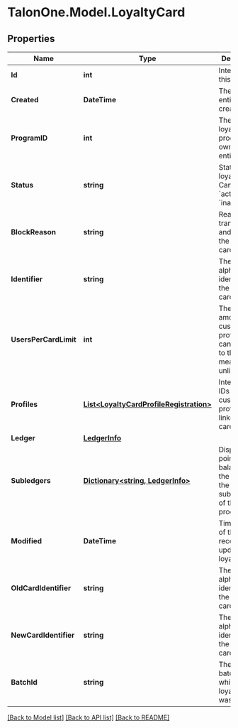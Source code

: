 # TalonOne.Model.LoyaltyCard
## Properties

Name | Type | Description | Notes
------------ | ------------- | ------------- | -------------
**Id** | **int** | Internal ID of this entity. | 
**Created** | **DateTime** | The time this entity was created. | 
**ProgramID** | **int** | The ID of the loyalty program that owns this entity. | 
**Status** | **string** | Status of the loyalty card. Can be &#x60;active&#x60; or &#x60;inactive&#x60;.  | 
**BlockReason** | **string** | Reason for transferring and blocking the loyalty card.  | [optional] 
**Identifier** | **string** | The alphanumeric identifier of the loyalty card.  | 
**UsersPerCardLimit** | **int** | The max amount of customer profiles that can be linked to the card. 0 means unlimited.  | 
**Profiles** | [**List&lt;LoyaltyCardProfileRegistration&gt;**](LoyaltyCardProfileRegistration.md) | Integration IDs of the customers profiles linked to the card. | [optional] 
**Ledger** | [**LedgerInfo**](LedgerInfo.md) |  | [optional] 
**Subledgers** | [**Dictionary&lt;string, LedgerInfo&gt;**](LedgerInfo.md) | Displays point balances of the card in the subledgers of the loyalty program. | [optional] 
**Modified** | **DateTime** | Timestamp of the most recent update of the loyalty card. | [optional] 
**OldCardIdentifier** | **string** | The alphanumeric identifier of the loyalty card.  | [optional] 
**NewCardIdentifier** | **string** | The alphanumeric identifier of the loyalty card.  | [optional] 
**BatchId** | **string** | The ID of the batch in which the loyalty card was created. | [optional] 

[[Back to Model list]](../README.md#documentation-for-models) [[Back to API list]](../README.md#documentation-for-api-endpoints) [[Back to README]](../README.md)

